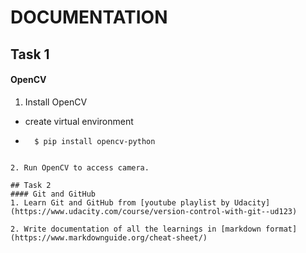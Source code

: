 # DOCUMENTATION

## Task 1
#### OpenCV
1. Install OpenCV

* create virtual environment
* ```console
    $ pip install opencv-python
 ```

2. Run OpenCV to access camera.

## Task 2
#### Git and GitHub
1. Learn Git and GitHub from [youtube playlist by Udacity](https://www.udacity.com/course/version-control-with-git--ud123)

2. Write documentation of all the learnings in [markdown format](https://www.markdownguide.org/cheat-sheet/)